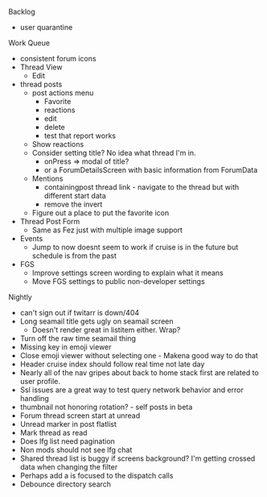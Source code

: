 Backlog
* user quarantine

Work Queue
* consistent forum icons
* Thread View
  * Edit
* thread posts
  * post actions menu
    * Favorite
    * reactions
    * edit
    * delete
    * test that report works
  * Show reactions
  * Consider setting title? No idea what thread I'm in.
    * onPress => modal of title?
    * or a ForumDetailsScreen with basic information from ForumData
  * Mentions
    * containingpost thread link - navigate to the thread but with different start data
    * remove the invert
  * Figure out a place to put the favorite icon
* Thread Post Form
  * Same as Fez just with multiple image support
* Events
  * Jump to now doesnt seem to work if cruise is in the future but schedule is from the past
* FGS
  * Improve settings screen wording to explain what it means
  * Move FGS settings to public non-developer settings

Nightly
* can't sign out if twitarr is down/404
* Long seamail title gets ugly on seamail screen
  * Doesn't render great in listitem either. Wrap?
* Turn off the raw time seamail thing
* Missing key in emoji viewer
* Close emoji viewer without selecting one - Makena good way to do that
* Header cruise index should follow real time not late day
* Nearly all of the nav gripes about back to home stack first are related to user profile.
* Ssl issues are a great way to test query network behavior and error handling
* thumbnail not honoring rotation? - self posts in beta
* Forum thread screen start at unread
* Unread marker in post flatlist
* Mark thread as read
* Does lfg list need pagination
* Non mods should not see lfg chat
* Shared thread list is buggy if screens background? I'm getting crossed data when changing the filter
* Perhaps add a is focused to the dispatch calls
* Debounce directory search 
